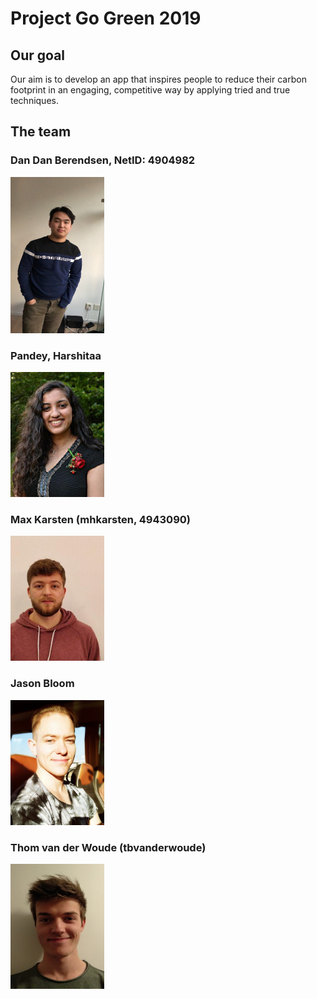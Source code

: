 # Project Go Green 2019

## Our goal
Our aim is to develop an app that inspires people to reduce their carbon footprint in an engaging, competitive way by applying tried and true techniques.

## The team
### Dan Dan Berendsen, NetID: 4904982

<img src = "photos/IMG_6796.JPG" width = "150" height = "250">

### Pandey, Harshitaa

<img src = "photos/photo.jpg" width = "150" height = "200">

### Max Karsten (mhkarsten, 4943090)

<img src = "photos/PasPhoto_Max_Karsten.jpg" width = "150" height = "200">

### Jason Bloom

<img src = "photos/photo_4719791_Jason_Bloom.jpg" width = "150" height = "200">

### Thom van der Woude (tbvanderwoude)

<img src = "photos/IMG_20190215_183148.jpg" width = "150" height = "200">
